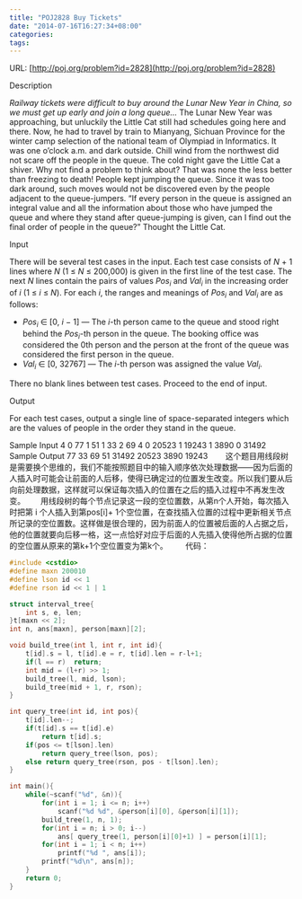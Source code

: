 ```yaml
---
title: "POJ2828 Buy Tickets"
date: "2014-07-16T16:27:34+08:00"
categories:
tags:
---
```


                                            
URL: [http://poj.org/problem?id=2828](http://poj.org/problem?id=2828)

Description

<em>Railway tickets were difficult to buy around the Lunar New Year in China, so we must get up early and join a long queue…</em>
The Lunar New Year was approaching, but unluckily the Little Cat still had schedules going here and there. Now, he had to travel by train to Mianyang, Sichuan Province for the winter camp selection of the national team of Olympiad in Informatics.
It was one o’clock a.m. and dark outside. Chill wind from the northwest did not scare off the people in the queue. The cold night gave the Little Cat a shiver. Why not find a problem to think about? That was none the less better than freezing to death!
People kept jumping the queue. Since it was too dark around, such moves would not be discovered even by the people adjacent to the queue-jumpers. “If every person in the queue is assigned an integral value and all the information about those who have jumped
 the queue and where they stand after queue-jumping is given, can I find out the final order of people in the queue?” Thought the Little Cat.

Input

There will be several test cases in the input. Each test case consists of <em>
N</em> + 1 lines where <em>N</em> (1 ≤ <em>N</em> ≤ 200,000) is given in the first line of the test case. The next
<em>N</em> lines contain the pairs of values <em>Pos<sub>i</sub></em> and <em>Val<sub>i</sub></em> in the increasing order of
<em>i</em> (1 ≤ <em>i</em> ≤ <em>N</em>). For each <em>i</em>, the ranges and meanings of
<em>Pos<sub>i</sub></em> and <em>Val<sub>i</sub></em> are as follows:
<ul><li><em>Pos<sub>i</sub></em> ∈ [0, <em>i</em> − 1] — The <em>i</em>-th person came to the queue and stood right behind the
<em>Pos<sub>i</sub></em>-th person in the queue. The booking office was considered the 0th person and the person at the front of the queue was considered the first person in the queue.</li><li><em>Val<sub>i</sub></em> ∈ [0, 32767] — The <em>i</em>-th person was assigned the value
<em>Val<sub>i</sub></em>.</li></ul>There no blank lines between test cases. Proceed to the end of input.

Output

For each test cases, output a single line of space-separated integers which are the values of people in the order they stand in the queue.

Sample Input
4
0 77
1 51
1 33
2 69
4
0 20523
1 19243
1 3890
0 31492
Sample Output
77 33 69 51
31492 20523 3890 19243
       这个题目用线段树是需要换个思维的，我们不能按照题目中的输入顺序依次处理数据——因为后面的人插入时可能会让前面的人后移，使得已确定过的位置发生改变。所以我们要从后向前处理数据，这样就可以保证每次插入的位置在之后的插入过程中不再发生改变。
      用线段树的每个节点记录这一段的空位置数，从第n个人开始，每次插入时把第 i 个人插入到第pos[i]+ 1个空位置，在查找插入位置的过程中更新相关节点所记录的空位置数。这样做是很合理的，因为前面人的位置被后面的人占据之后，他的位置就要向后移一格，这一点恰好对应于后面的人先插入使得他所占据的位置的空位置从原来的第k+1个空位置变为第k个。
       代码：
```cpp
#include <cstdio>
#define maxn 200010
#define lson id << 1
#define rson id << 1 | 1

struct interval_tree{
    int s, e, len;
}t[maxn << 2];
int n, ans[maxn], person[maxn][2];

void build_tree(int l, int r, int id){
    t[id].s = l, t[id].e = r, t[id].len = r-l+1;
    if(l == r)  return;
    int mid = (l+r) >> 1;
    build_tree(l, mid, lson);
    build_tree(mid + 1, r, rson);
}

int query_tree(int id, int pos){
    t[id].len--;
    if(t[id].s == t[id].e) 
        return t[id].s;
    if(pos <= t[lson].len) 
        return query_tree(lson, pos);
    else return query_tree(rson, pos - t[lson].len);
}

int main(){
    while(~scanf("%d", &n)){
        for(int i = 1; i <= n; i++) 
        	scanf("%d %d", &person[i][0], &person[i][1]);
        build_tree(1, n, 1);
        for(int i = n; i > 0; i--) 
        	ans[ query_tree(1, person[i][0]+1) ] = person[i][1];
        for(int i = 1; i < n; i++)
            printf("%d ", ans[i]);
        printf("%d\n", ans[n]);
    }
    return 0;
}
```

[](http://poj.org/problem?id=2828)
